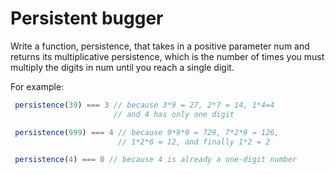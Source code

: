# Persistent bugger

Write a function, persistence, that takes in a positive parameter num and returns its multiplicative persistence, which is the number of times you must multiply the digits in num until you reach a single digit.

For example:
```Javascript
 persistence(39) === 3 // because 3*9 = 27, 2*7 = 14, 1*4=4
                       // and 4 has only one digit

 persistence(999) === 4 // because 9*9*9 = 729, 7*2*9 = 126,
                        // 1*2*6 = 12, and finally 1*2 = 2

 persistence(4) === 0 // because 4 is already a one-digit number
```